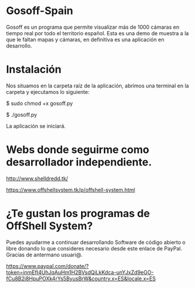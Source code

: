 # Gosoff-Spain
Gosoff es un programa que permite visualizar más de 1000 cámaras en tiempo real por todo el territorio español.
Esta es una demo de muestra a la que le faltan mapas y cámaras, en definitiva es una aplicación en desarrollo.
# Instalación
Nos situamos en la carpeta raíz de la aplicación, abrimos una terminal en la carpeta y ejecutamos lo siguiente:

$ sudo chmod +x gosoff.py

$ ./gosoff.py

La aplicación se iniciará.
# Webs donde seguirme como desarrollador independiente.

http://www.shelldredd.tk/

https://www.offshellsystem.tk/p/offshell-system.html

# ¿Te gustan los programas de OffShell System?
 Puedes ayudarme a continuar desarrollando Software de código abierto o libre donando lo que consideres necesario desde este enlace   de PayPal. Gracias de antermano usuari@.

https://www.paypal.com/donate/?token=inmEfI4UhJqAuHm1H2BVsdQiLkKdca-unYJxZd9eGO-fCu8B2i8HpuPOXk4rYs5ByusBrW&country.x=ES&locale.x=ES
